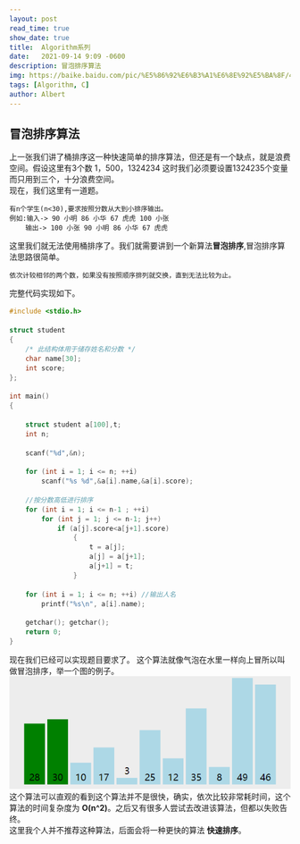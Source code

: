 ```yaml
---
layout: post
read_time: true
show_date: true
title:  Algorithm系列
date:   2021-09-14 9:09 -0600
description: 冒泡排序算法
img: https://baike.baidu.com/pic/%E5%86%92%E6%B3%A1%E6%8E%92%E5%BA%8F/4602306/1/dcc451da81cb39db4d8d8f17d2160924ab183026?fr=lemma&ct=single
tags: [Algorithm, C]
author: Albert
---
```

## 冒泡排序算法
上一张我们讲了桶排序这一种快速简单的排序算法，但还是有一个缺点，就是浪费空间。假设这里有3个数 1，500，1324234 这时我们必须要设置1324235个变量而只用到三个，十分浪费空间。  
现在，我们这里有一道题。  
```
有n个学生(n<30),要求按照分数从大到小排序输出。
例如:输入-> 90 小明 86 小华 67 虎虎 100 小张
    输出-> 100 小张 90 小明 86 小华 67 虎虎
```
这里我们就无法使用桶排序了。我们就需要讲到一个新算法**冒泡排序**,冒泡排序算法思路很简单。
```
依次计较相邻的两个数，如果没有按照顺序排列就交换，直到无法比较为止。
```
完整代码实现如下。
```c
#include <stdio.h>

struct student
{
	/* 此结构体用于储存姓名和分数 */
	char name[30];
	int score;
};

int main()
{
	
	struct student a[100],t;
	int n;

	scanf("%d",&n);

	for (int i = 1; i <= n; ++i)
		scanf("%s %d",&a[i].name,&a[i].score);

	//按分数高低进行排序
	for (int i = 1; i <= n-1 ; ++i)
		for (int j = 1; j <= n-1; j++)
			if (a[j].score<a[j+1].score)
				{
					t = a[j]; 
					a[j] = a[j+1]; 
					a[j+1] = t;
				}

	for (int i = 1; i <= n; ++i) //输出人名
		printf("%s\n", a[i].name);

	getchar(); getchar();
	return 0;
}
```  

现在我们已经可以实现题目要求了。
这个算法就像气泡在水里一样向上冒所以叫做冒泡排序，举一个图的例子。
![](..\assets\img\posts\20210914\bubble_sort.gif)  
这个算法可以直观的看到这个算法并不是很快，确实，依次比较非常耗时间，这个算法的时间复杂度为 __O(n^2)__。之后又有很多人尝试去改进该算法，但都以失败告终。  
这里我个人并不推荐这种算法，后面会将一种更快的算法 __快速排序__。